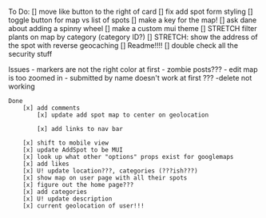 To Do: 
    [] move like button to the right of card
    [] fix add spot form styling 
    [] toggle button for map vs list of spots 
    [] make a key for the map!
    [] ask dane about adding a spinny wheel 
    [] make a custom mui theme 
    [] STRETCH filter plants on map by category (category ID?)
    [] STRETCH: show the address of the spot with reverse 
    geocaching 
    [] Readme!!!!
    [] double check all the security stuff

Issues
    - markers are not the right color at first
    - zombie posts??? 
    - edit map is too zoomed in 
    - submitted by name doesn't work at first ???
    -delete not working



    Done
        [x] add comments
            [x] update add spot map to center on geolocation

            [x] add links to nav bar 

        [x] shift to mobile view
        [x] update AddSpot to be MUI 
        [x] look up what other "options" props exist for googlemaps
        [x] add likes
        [x] U! update location???, categories (???ish???)
        [x] show map on user page with all their spots     
        [x] figure out the home page???
        [x] add categories 
        [x] U! update description 
        [x] current geolocation of user!!! 




